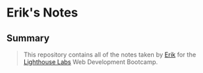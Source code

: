 # Erik's Notes

## Summary

>This repository contains all of the notes taken by 
[Erik](https://github.com/erikwehrmann) for the [Lighthouse Labs](https://www.lighthouselabs.ca/) Web Development Bootcamp.


 